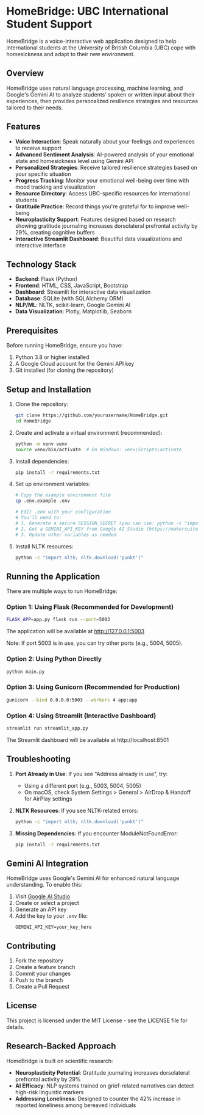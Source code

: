 # HomeBridge: UBC International Student Support

HomeBridge is a voice-interactive web application designed to help international students at the University of British Columbia (UBC) cope with homesickness and adapt to their new environment.

## Overview

HomeBridge uses natural language processing, machine learning, and Google's Gemini AI to analyze students' spoken or written input about their experiences, then provides personalized resilience strategies and resources tailored to their needs.

## Features

- **Voice Interaction**: Speak naturally about your feelings and experiences to receive support
- **Advanced Sentiment Analysis**: AI-powered analysis of your emotional state and homesickness level using Gemini API
- **Personalized Strategies**: Receive tailored resilience strategies based on your specific situation
- **Progress Tracking**: Monitor your emotional well-being over time with mood tracking and visualization
- **Resource Directory**: Access UBC-specific resources for international students
- **Gratitude Practice**: Record things you're grateful for to improve well-being
- **Neuroplasticity Support**: Features designed based on research showing gratitude journaling increases dorsolateral prefrontal activity by 29%, creating cognitive buffers
- **Interactive Streamlit Dashboard**: Beautiful data visualizations and interactive interface

## Technology Stack

- **Backend**: Flask (Python)
- **Frontend**: HTML, CSS, JavaScript, Bootstrap
- **Dashboard**: Streamlit for interactive data visualization
- **Database**: SQLite (with SQLAlchemy ORM)
- **NLP/ML**: NLTK, scikit-learn, Google Gemini AI
- **Data Visualization**: Plotly, Matplotlib, Seaborn

## Prerequisites

Before running HomeBridge, ensure you have:
1. Python 3.8 or higher installed
2. A Google Cloud account for the Gemini API key
3. Git installed (for cloning the repository)

## Setup and Installation

1. Clone the repository:
   ```bash
   git clone https://github.com/yourusername/HomeBridge.git
   cd HomeBridge
   ```

2. Create and activate a virtual environment (recommended):
   ```bash
   python -m venv venv
   source venv/bin/activate  # On Windows: venv\Scripts\activate
   ```

3. Install dependencies:
   ```bash
   pip install -r requirements.txt
   ```

4. Set up environment variables:
   ```bash
   # Copy the example environment file
   cp .env.example .env
   
   # Edit .env with your configuration
   # You'll need to:
   # 1. Generate a secure SESSION_SECRET (you can use: python -c "import secrets; print(secrets.token_hex(32))")
   # 2. Get a GEMINI_API_KEY from Google AI Studio (https://makersuite.google.com/)
   # 3. Update other variables as needed
   ```

5. Install NLTK resources:
   ```bash
   python -c "import nltk; nltk.download('punkt')"
   ```

## Running the Application

There are multiple ways to run HomeBridge:

### Option 1: Using Flask (Recommended for Development)
```bash
FLASK_APP=app.py flask run --port=5003
```
The application will be available at http://127.0.0.1:5003

Note: If port 5003 is in use, you can try other ports (e.g., 5004, 5005).

### Option 2: Using Python Directly
```bash
python main.py
```

### Option 3: Using Gunicorn (Recommended for Production)
```bash
gunicorn --bind 0.0.0.0:5003 --workers 4 app:app
```

### Option 4: Using Streamlit (Interactive Dashboard)
```bash
streamlit run streamlit_app.py
```
The Streamlit dashboard will be available at http://localhost:8501

## Troubleshooting

1. **Port Already in Use**: If you see "Address already in use", try:
   - Using a different port (e.g., 5003, 5004, 5005)
   - On macOS, check System Settings > General > AirDrop & Handoff for AirPlay settings

2. **NLTK Resources**: If you see NLTK-related errors:
   ```bash
   python -c "import nltk; nltk.download('punkt')"
   ```

3. **Missing Dependencies**: If you encounter ModuleNotFoundError:
   ```bash
   pip install -r requirements.txt
   ```

## Gemini AI Integration

HomeBridge uses Google's Gemini AI for enhanced natural language understanding. To enable this:

1. Visit [Google AI Studio](https://makersuite.google.com/)
2. Create or select a project
3. Generate an API key
4. Add the key to your `.env` file:
   ```
   GEMINI_API_KEY=your_key_here
   ```

## Contributing

1. Fork the repository
2. Create a feature branch
3. Commit your changes
4. Push to the branch
5. Create a Pull Request

## License

This project is licensed under the MIT License - see the LICENSE file for details.

## Research-Backed Approach

HomeBridge is built on scientific research:
- **Neuroplasticity Potential**: Gratitude journaling increases dorsolateral prefrontal activity by 29%
- **AI Efficacy**: NLP systems trained on grief-related narratives can detect high-risk linguistic markers
- **Addressing Loneliness**: Designed to counter the 42% increase in reported loneliness among bereaved individuals